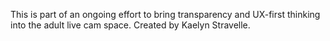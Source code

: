 This is part of an ongoing effort to bring transparency and UX-first thinking into the adult live cam space. Created by Kaelyn Stravelle.
